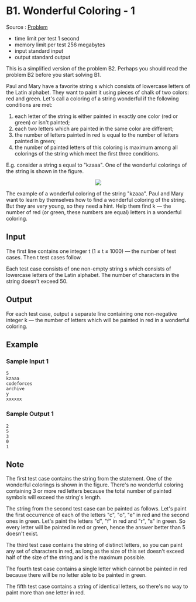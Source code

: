# B1. Wonderful Coloring - 1

Source : [Problem](https://codeforces.com/problemset/problem/1551/B1)

- time limit per test 1 second
- memory limit per test 256 megabytes
- input standard input
- output standard output

This is a simplified version of the problem B2. Perhaps you should read the problem B2 before you start solving B1.

Paul and Mary have a favorite string s
which consists of lowercase letters of the Latin alphabet. They want to paint it using pieces of chalk of two colors: red and green. Let's call a coloring of a string wonderful if the following conditions are met:

1. each letter of the string is either painted in exactly one color (red or green) or isn't painted;
2. each two letters which are painted in the same color are different;
3. the number of letters painted in red is equal to the number of letters painted in green;
4. the number of painted letters of this coloring is maximum among all colorings of the string which meet the first three conditions.

E.g. consider a string s
equal to "kzaaa". One of the wonderful colorings of the string is shown in the figure.

<p align="center"><img src="https://espresso.codeforces.com/816516b3eb48e5616e1c3ed45fc48fe6775c3428.png"></p>

The example of a wonderful coloring of the string "kzaaa".
Paul and Mary want to learn by themselves how to find a wonderful coloring of the string. But they are very young, so they need a hint. Help them find k
— the number of red (or green, these numbers are equal) letters in a wonderful coloring.

## Input

The first line contains one integer t (1 ≤ t ≤ 1000) — the number of test cases. Then t
test cases follow.

Each test case consists of one non-empty string s
which consists of lowercase letters of the Latin alphabet. The number of characters in the string doesn't exceed 50.

## Output

For each test case, output a separate line containing one non-negative integer k
— the number of letters which will be painted in red in a wonderful coloring.

## Example

### Sample Input 1

    5
    kzaaa
    codeforces
    archive
    y
    xxxxxx

### Sample Output 1

    2
    5
    3
    0
    1

## Note

The first test case contains the string from the statement. One of the wonderful colorings is shown in the figure. There's no wonderful coloring containing 3
or more red letters because the total number of painted symbols will exceed the string's length.

The string from the second test case can be painted as follows. Let's paint the first occurrence of each of the letters "c", "o", "e" in red and the second ones in green. Let's paint the letters "d", "f" in red and "r", "s" in green. So every letter will be painted in red or green, hence the answer better than 5
doesn't exist.

The third test case contains the string of distinct letters, so you can paint any set of characters in red, as long as the size of this set doesn't exceed half of the size of the string and is the maximum possible.

The fourth test case contains a single letter which cannot be painted in red because there will be no letter able to be painted in green.

The fifth test case contains a string of identical letters, so there's no way to paint more than one letter in red.
